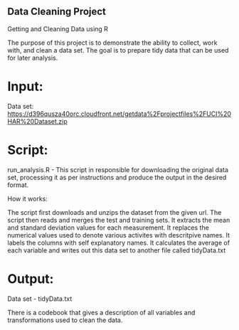 ## Data Cleaning Project
Getting and Cleaning Data using R

The purpose of this project is to demonstrate the ability to collect, work with, and clean a data set. The goal is to prepare tidy data that can be used for later analysis.

# Input:
Data set: https://d396qusza40orc.cloudfront.net/getdata%2Fprojectfiles%2FUCI%20HAR%20Dataset.zip

# Script:

run_analysis.R - This script in responsible for downloading the original data set, processing it as per instructions and produce the output in the desired format.

How it works:

The script first downloads and unzips the dataset from the given url. The script then reads and merges the test and training sets. It extracts the mean and standard deviation values for each measurement. It replaces the numerical values used to denote various activites with descritpive names. It labels the columns with self explanatory names. It calculates the average of each variable and writes out this data set to another file called tidyData.txt

# Output: 
Data set - tidyData.txt

There is a codebook that gives a description of all variables and transformations used to clean the data.
